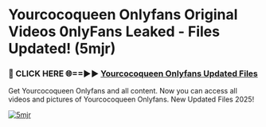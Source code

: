 # Yourcocoqueen Onlyfans Original Videos 0nlyFans Leaked - Files Updated! (5mjr)

<h3>🔴 CLICK HERE 🌐==►► <a href="https://tinyurl.com/ehrbuxhb" rel="nofollow">Yourcocoqueen Onlyfans Updated Files</a></h3>

Get Yourcocoqueen Onlyfans and all content. Now you can access all videos and pictures of Yourcocoqueen Onlyfans. New Updated Files 2025!

[![5mjr](https://i.imgur.com/lVYEuWS.gif)](https://tinyurl.com/ehrbuxhb)
